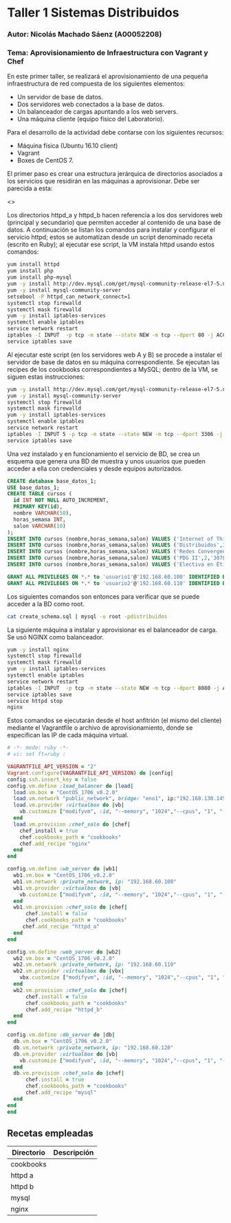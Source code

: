 # Taller 1 Sistemas Distribuidos
### Autor: Nicolás Machado Sáenz (A00052208)
### Tema: Aprovisionamiento de Infraestructura con Vagrant y Chef

En este primer taller, se realizará el aprovisionamiento de una pequeña infraestructura de red compuesta
de los siguientes elementos:
  * Un servidor de base de datos.
  * Dos servidores web conectados a la base de datos.
  * Un balanceador de cargas apuntando a los web servers.
  * Una máquina cliente (equipo físico del Laboratorio).

Para el desarrollo de la actividad debe contarse con los siguientes recursos:
 * Máquina física (Ubuntu 16.10 client)
 * Vagrant
 * Boxes de CentOS 7.
 
 El primer paso es crear una estructura jerárquica de directorios asociados a los servicios que residirán
 en las máquinas a aprovisionar. Debe ser parecida a esta:
 
 <<img estructura>>
 
Los directorios httpd_a y httpd_b hacen referencia a los dos servidores web (principal y secundario) que
permiten acceder al contenido de una base de datos. A continuación se listan los comandos para instalar y
configurar el servicio httpd; estos se automatizan desde un script denominado receta (escrito en Ruby);
al ejecutar ese script, la VM instala httpd usando estos comandos:

  ```bash
  yum install httpd
  yum install php
  yum install php-mysql
  yum -y install http://dev.mysql.com/get/mysql-community-release-el7-5.noarch.rpm
  yum -y install mysql-community-server
  setsebool -P httpd_can_network_connect=1
  systemctl stop firewalld
  systemctl mask firewalld
  yum -y install iptables-services
  systemctl enable iptables
  service network restart
  iptables -I INPUT  -p tcp -m state --state NEW -m tcp --dport 80 -j ACCEPT
  service iptables save
  ```
Al ejecutar este script (en los servidores web A y B) se procede a instalar el servidor de base de datos
en su máquina correspondiente. Se ejecutan las recipes de los cookbooks correspondientes a MySQL; dentro
de la VM, se siguen estas instrucciones:

  ```bash
  yum -y install http://dev.mysql.com/get/mysql-community-release-el7-5.noarch.rpm
  yum -y install mysql-community-server
  systemctl stop firewalld
  systemctl mask firewalld
  yum -y install iptables-services
  systemctl enable iptables
  service network restart
  iptables -I INPUT 5 -p tcp -m state --state NEW -m tcp --dport 3306 -j ACCEPT
  service iptables save
  ```
Una vez instalado y en funcionamiento el servicio de BD, se crea un esquema que genera una BD de muestra y
unos usuarios que pueden acceder a ella con credenciales y desde equipos autorizados.

  ```sql
  CREATE database base_datos_1;
  USE base_datos_1;
  CREATE TABLE cursos (
    id INT NOT NULL AUTO_INCREMENT,
    PRIMARY KEY(id),
    nombre VARCHAR(50),
    horas_semana INT,
    salon VARCHAR(10)
  );
  INSERT INTO cursos (nombre,horas_semana,salon) VALUES ('Internet of Things',3,'501L');
  INSERT INTO cursos (nombre,horas_semana,salon) VALUES ('Distribuidos',3,'307C');
  INSERT INTO cursos (nombre,horas_semana,salon) VALUES ('Redes Convergentes',3,'306C');
  INSERT INTO cursos (nombre,horas_semana,salon) VALUES ('PDG II',2,'307L');
  INSERT INTO cursos (nombre,horas_semana,salon) VALUES ('Electiva en Ética',2,'102D');
  
  GRANT ALL PRIVILEGES ON *.* to 'usuario1'@'192.168.60.100' IDENTIFIED BY 'database2017' WITH GRANT OPTION;
  GRANT ALL PRIVILEGES ON *.* to 'usuario2'@'192.168.60.110' IDENTIFIED BY 'database2017' WITH GRANT OPTION;
  ```
Los siguientes comandos son entonces para verificar que se puede acceder a la BD como root.
  
  ```bash
  cat create_schema.sql | mysql -u root -pdistribuidos
  ```
  
La siguiente máquina a instalar y aprovisionar es el balanceador de carga. Se usó NGINX como balanceador.

  ```bash
  yum -y install nginx
  systemctl stop firewalld
  systemctl mask firewalld
  yum -y install iptables-services
  systemctl enable iptables
  service network restart
  iptables -I INPUT  -p tcp -m state --state NEW -m tcp --dport 8080 -j ACCEPT
  service iptables save
  service httpd stop
  nginx
  ```
Estos comandos se ejecutarán desde el host anfitrión (el mismo del cliente) mediante el Vagrantfile o
archivo de aprovisionamiento, donde se especifican las IP de cada máquina virtual.
  ```ruby
  # -*- mode: ruby -*-
  # vi: set ft=ruby :

  VAGRANTFILE_API_VERSION = "2"
  Vagrant.configure(VAGRANTFILE_API_VERSION) do |config|
  config.ssh.insert_key = false
  config.vm.define :load_balancer do |load|
    load.vm.box = "CentOS_1706_v0.2.0"
    load.vm.network "public_network", bridge: "eno1", ip:"192.168.130.145", netmask: "255.255.255.0"
    load.vm.provider :virtualbox do |vb|
      vb.customize ["modifyvm", :id, "--memory", "1024","--cpus", "1", "--name", "load_balancer" ]
    end
    load.vm.provision :chef_solo do |chef|
      chef_install = true
      chef.cookbooks_path = "cookbooks"
      chef.add_recipe "nginx"
    end
  end

  config.vm.define :wb_server do |wb1|
    wb1.vm.box = "CentOS_1706_v0.2.0"
    wb1.vm.network :private_network, ip: "192.168.60.100"
    wb1.vm.provider :virtualbox do |vb|
      vb.customize ["modifyvm", :id, "--memory", "1024","--cpus", "1", "--name", "main_server" ]
    end
    wb1.vm.provision :chef_solo do |chef|
	    chef.install = false
	    chef.cookbooks_path = "cookbooks"
	   chef.add_recipe "httpd_a"
    end
  end

  config.vm.define :web_server do |wb2|
    wb2.vm.box = "CentOS_1706_v0.2.0"
    wb2.vm.network :private_network, ip: "192.168.60.110"
    wb2.vm.provider :virtualbox do |vbx|
      vbx.customize ["modifyvm", :id, "--memory", "1024","--cpus", "1", "--name", "second_server" ]
    end
    wb2.vm.provision :chef_solo do |chef|
        chef.install = false
        chef.cookbooks_path = "cookbooks"
        chef.add_recipe "httpd_b"
    end
  end

  config.vm.define :db_server do |db|
    db.vm.box = "CentOS_1706_v0.2.0"
    db.vm.network :private_network, ip: "192.168.60.120"
    db.vm.provider :virtualbox do |vb|
      vb.customize ["modifyvm", :id, "--memory", "1024","--cpus", "1", "--name", "db_server" ]
    end
    db.vm.provision :chef_solo do |chef|
        chef.install = true
        chef.cookbooks_path = "cookbooks"
        chef.add_recipe "mysql"
    end
  end
end
  ```
## Recetas empleadas
Directorio | Descripción
---------- | -----------
cookbooks |
httpd a | 
httpd b | 
mysql | 
nginx | 
